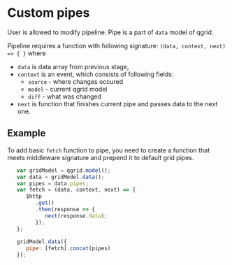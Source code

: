 # Custom pipes

User is allowed to modify pipeline. Pipe is a part of `data` model of qgrid.

Pipeline requires a function with following signature: `(data, context, next) => { }` where 
* `data` is data array from previous stage, 
* `context` is an event, which consists of following fields:
    * `source` - where changes occured
    * `model` - current qgrid model
    * `diff` - what was changed
* `next` is function that finishes current pipe and passes data to the next one.

## Example

To add basic `fetch` function to pipe, you need to create a function that meets middleware signature
and prepend it to default grid pipes.

```javascript
   var gridModel = qgrid.model();
   var data = gridModel.data();
   var pipes = data.pipes;
   var fetch = (data, context, next) => {
      $http
         .get()
         .then(response => {
            next(response.data);
         });
   };
	
   gridModel.data({
      pipe: [fetch].concat(pipes)
   });
```
